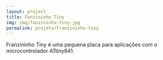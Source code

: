 ```yaml
---
layout: project
title: Fanzininho Tiny
img: img/fanzininho-tiny.jpg
permalink: projeto/franzininho-tiny
---
```


Franzininho Tiny é uma pequena placa para aplicações com o microcontrolador
ATtiny841.
